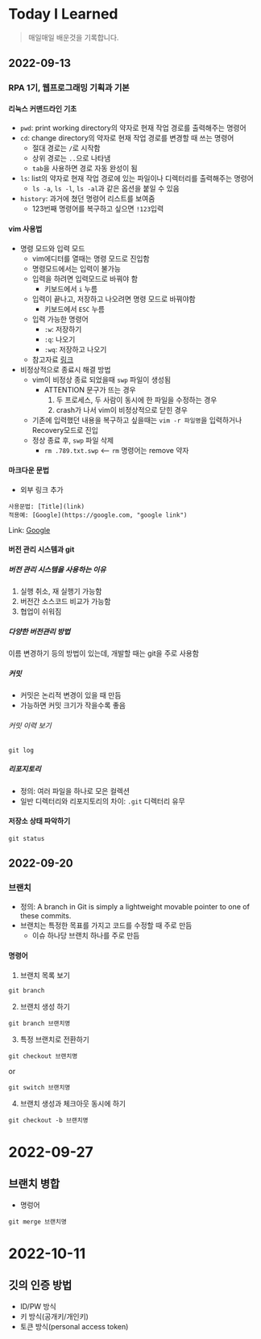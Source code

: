 # Today I Learned
> 매일매일 배운것을 기록합니다.

## 2022-09-13
### RPA 1기, 웹프로그래밍 기획과 기본
#### 리눅스 커맨드라인 기초
- `pwd`: print working directory의 약자로 현재 작업 경로를 출력해주는 명령어
- `cd`: change directory의 약자로 현재 작업 경로를 변경할 때 쓰는 명령어
  - 절대 경로는 `/`로 시작함
  - 상위 경로는 `..`으로 나타냄
  - `tab`을 사용하면 경로 자동 완성이 됨
- `ls`: list의 약자로 현재 작업 경로에 있는 파일이나 디렉터리를 출력해주는 명령어
  - `ls -a`, `ls -l`, `ls -al`과 같은 옵션을 붙일 수 있음
- `history`: 과거에 쳤던 명령어 리스트를 보여줌
  - 123번째 명령어를 복구하고 싶으면 `!123`입력
  
#### vim 사용법
- 명령 모드와 입력 모드
  - vim에디터를 열때는 명령 모드로 진입함
  - 명령모드에서는 입력이 불가능
  - 입력을 하려면 입력모드로 바꿔야 함
    - 키보드에서 `i` 누름
  - 입력이 끝나고, 저장하고 나오려면 명령 모드로 바꿔야함
    - 키보드에서 `ESC` 누름
  - 입력 가능한 명령어
    - `:w`: 저장하기
    - `:q`: 나오기
    - `:wq`: 저장하고 나오기
  - 참고자료 [링크](https://zeddios.tistory.com/122)
- 비정상적으로 종료시 해결 방법
  - vim이 비정상 종료 되었을때 `swp` 파일이 생성됨
    - ATTENTION 문구가 뜨는 경우
      1. 두 프로세스, 두 사람이 동시에 한 파일을 수정하는 경우
      2. crash가 나서 vim이 비정상적으로 닫힌 경우
  - 기존에 입력했던 내용을 복구하고 싶을때는 `vim -r 파일명`을 입력하거나 Recovery모드로 진입
  - 정상 종료 후, `swp` 파일 삭제
    - `rm .789.txt.swp` <-- `rm` 명령어는 remove 약자

#### 마크다운 문법
- 외부 링크 추가
```
사용문법: [Title](link)
적용예: [Google](https://google.com, "google link")
```
Link: [Google](https://google.com, "google link")

#### 버전 관리 시스템과 git

##### 버전 관리 시스템을 사용하는 이유
1. 실행 취소, 재 실행기 가능함
2. 버전간 소스코드 비교가 가능함
3. 협업이 쉬워짐

##### 다양한 버전관리 방법
이름 변경하기 등의 방법이 있는데, 개발할 때는 git을 주로 사용함

##### 커밋
- 커밋은 논리적 변경이 있을 때 만듬
- 가능하면 커밋 크기가 작을수록 좋음

###### 커밋 이력 보기
```
git log
```

##### 리포지토리
- 정의: 여러 파일을 하나로 모은 컬렉션
- 일반 디렉터리와 리포지토리의 차이: `.git` 디렉터리 유무

#### 저장소 상태 파악하기

```
git status
```

## 2022-09-20

### 브랜치
- 정의: A branch in Git is simply a lightweight movable pointer to one of these commits.
- 브랜치는 특정한 목표를 가지고 코드를 수정할 때 주로 만듬
  - 이슈 하나당 브랜치 하나를 주로 만듬

#### 명령어
1. 브랜치 목록 보기
```
git branch
```

2. 브랜치 생성 하기
```
git branch 브랜치명
```
3. 특정 브랜치로 전환하기
```
git checkout 브랜치명
```
or
```
git switch 브랜치명
```
4. 브랜치 생성과 체크아웃 동시에 하기
```
git checkout -b 브랜치명
```


# 2022-09-27
## 브랜치 병합

- 명렁어
```
git merge 브랜치명
```

# 2022-10-11
## 깃의 인증 방법
- ID/PW 방식
- 키 방식(공개키/개인키)
- 토큰 방식(personal access token)

